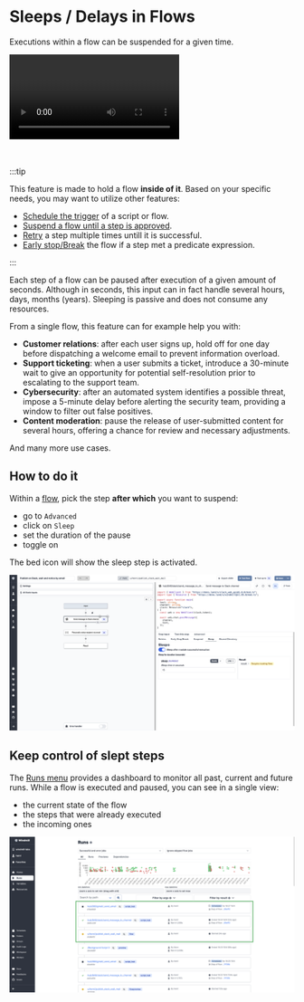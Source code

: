 # Sleeps / Delays in Flows

Executions within a flow can be suspended for a given time.

<video
    className="border-2 rounded-xl object-cover w-full h-full dark:border-gray-800"
    autoPlay
    loop
    controls
    id="main-video"
    src="/videos/sleep_step.mp4"
/>

<br/>

:::tip

This feature is made to hold a flow **inside of it**. Based on your specific needs, you may want to utilize other features:

- [Schedule the trigger](../core_concepts/1_scheduling/index.md) of a script or flow.
- [Suspend a flow until a step is approved](./11_flow_approval.md).
- [Retry](./14_retries.md) a step multiple times untill it is successful.
- [Early stop/Break](./2_early_stop.md) the flow if a step met a predicate expression.

:::

Each step of a flow can be paused after execution of a given amount of seconds. Although in seconds, this input can in fact handle several hours, days, months (years). Sleeping is passive and does not consume any resources.

From a single flow, this feature can for example help you with:

- **Customer relations**: after each user signs up, hold off for one day before dispatching a welcome email to prevent information overload.
- **Support ticketing**: when a user submits a ticket, introduce a 30-minute wait to give an opportunity for potential self-resolution prior to escalating to the support team.
- **Cybersecurity**: after an automated system identifies a possible threat, impose a 5-minute delay before alerting the security team, providing a window to filter out false positives.
- **Content moderation**: pause the release of user-submitted content for several hours, offering a chance for review and necessary adjustments.

And many more use cases.

## How to do it

Within a [flow](../getting_started/6_flows_quickstart/index.md), pick the step **after which** you want to suspend:

- go to `Advanced`
- click on `Sleep`
- set the duration of the pause
- toggle on

The bed icon will show the sleep step is activated.

![Sleep activation](../assets/flows/sleep_toggle.png)

## Keep control of slept steps

The [Runs menu](../core_concepts/5_monitor_past_and_future_runs/index.mdx) provides a dashboard to monitor all past, current and future runs. While a flow is executed and paused, you can see in a single view:

- the current state of the flow
- the steps that were already executed
- the incoming ones

![Sleep step from runs menu](../assets/flows/sleep_run_menu.png)
